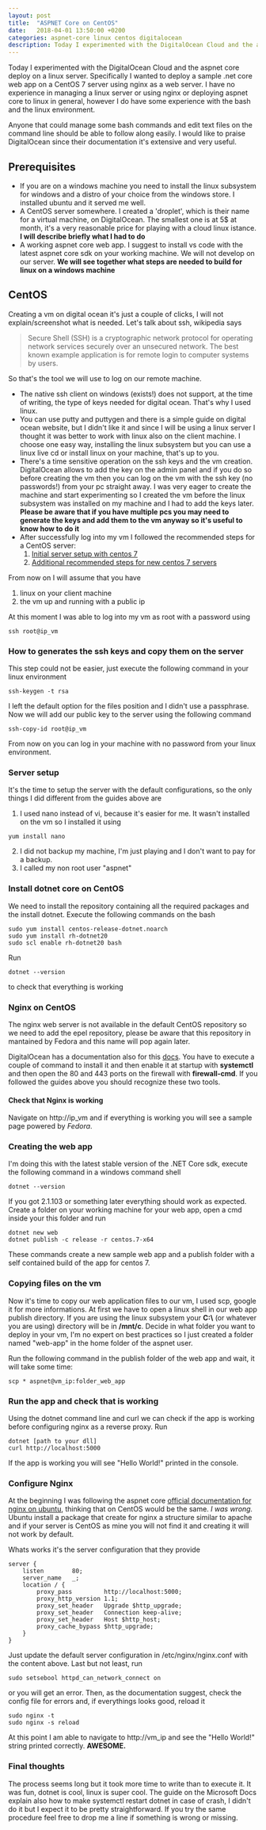 ```yaml
---
layout: post
title:  "ASPNET Core on CentOS"
date:   2018-04-01 13:50:00 +0200
categories: aspnet-core linux centos digitalocean
description: Today I experimented with the DigitalOcean Cloud and the aspnet core deploy on a linux server. Specifically I wanted to deploy a sample .net core web app on a CentOS 7 server using nginx as a web server.
---
```

Today I experimented with the DigitalOcean Cloud and the aspnet core deploy on a linux server. Specifically I wanted to deploy a sample .net core web app on a CentOS 7 server using nginx as a web server. I have no experience in managing a linux server or using nginx or deploying aspnet core to linux in general, however I do have some experience with the bash and the linux environment. 

Anyone that could manage some bash commands and edit text files on the command line should be able to follow along easily. I would like to praise DigitalOcean since their documentation it's extensive and very useful.

## Prerequisites

* If you are on a windows machine you need to install the linux subsystem for windows and a distro of your choice from the windows store. I installed ubuntu and it served me well.
* A CentOS server somewhere. I created a 'droplet', which is their name for a virtual machine, on DigitalOcean. The smallest one is at 5$ at month, it's a very reasonable price for playing with a cloud linux istance. **I will describe briefly what I had to do**
* A working aspnet core web app. I suggest to install vs code with the latest aspnet core sdk on your working machine. We will not develop on our server. **We will see together what steps are needed to build for linux on a windows machine**

## CentOS

Creating a vm on digital ocean it's just a couple of clicks, I will not explain/screenshot what is needed. Let's talk about ssh, wikipedia says 

>Secure Shell (SSH) is a cryptographic network protocol for operating network services securely over an unsecured network. The best known example application is for remote login to computer systems by users.

So that's the tool we will use to log on our remote machine. 
* The native ssh client on windows (exists!) does not support, at the time of writing, the type of keys needed for digital ocean. That's why I used linux.
*  You can use putty and puttygen and there is a simple guide on digital ocean website, but I didn't like it and since I will be using a linux server I thought it was better to work with linux also on the client machine. I choose one easy way, installing the linux subsystem but you can use a linux live cd or install linux on your machine, that's up to you.
* There's a time sensitive operation on the ssh keys and the vm creation. DigitalOcean allows to add the key on the admin panel and if you do so before creating the vm then you can log on the vm with the ssh key (no passwords!) from your pc straight away. I was very eager to create the machine and start experimenting so I created the vm before the linux subsystem was installed on my machine and I had to add the keys later. **Please be aware that if you have multiple pcs you may need to generate the keys and add them to the vm anyway so it's useful to know how to do it**
* After successfully log into my vm I followed the recommended steps for a CentOS server:
    1. [Initial server setup with centos 7](https://www.digitalocean.com/community/tutorials/initial-server-setup-with-centos-7 "Initial server setup with centos 7") 
    2. [Additional recommended steps for new centos 7 servers](https://www.digitalocean.com/community/tutorials/additional-recommended-steps-for-new-centos-7-servers "Additional recommended steps for new centos 7 servers")

From now on I will assume that you have
1. linux on your client machine
2. the vm up and running with a public ip

At this moment I was able to log into my vm as root with a password using 
```
ssh root@ip_vm
```

### How to generates the ssh keys and copy them on the server
This step could not be easier, just execute the following command in your linux environment
```
ssh-keygen -t rsa
```
I left the default option for the files position and I didn't use a passphrase. Now we will add our public key to the server using the following command
```
ssh-copy-id root@ip_vm
```
From now on you can log in your machine with no password from your linux environment.

### Server setup

It's the time to setup the server with the default configurations, so the only things I did different from the guides above are
1. I used nano instead of vi, because it's easier for me. It wasn't installed on the vm so I installed it using
```
yum install nano
```
2. I did not backup my machine, I'm just playing and I don't want to pay for a backup.
3. I called my non root user "aspnet"

### Install dotnet core on CentOS
We need to install the repository containing all the required packages and the install dotnet. Execute the following commands on the bash

```
sudo yum install centos-release-dotnet.noarch
sudo yum install rh-dotnet20
sudo scl enable rh-dotnet20 bash
```
Run
```
dotnet --version
```
to check that everything is working

### Nginx on CentOS

The nginx web server is not available in the default CentOS repository so we need to add the epel repository, please be aware that this repository in mantained by Fedora and this name will pop again later.

DigitalOcean has a documentation also for this [docs](https://www.digitalocean.com/community/tutorials/how-to-install-nginx-on-centos-7). You have to execute a couple of command to install it and then enable it at startup with **systemctl** and then open the 80 and 443 ports on the firewall with **firewall-cmd**. If you followed the guides above you should recognize these two tools.

#### Check that Nginx is working

Navigate on http://ip_vm and if everything is working you will see a sample page powered by *Fedora*.

### Creating the web app

I'm doing this with the latest stable version of the .NET Core sdk, execute the following command in a windows command shell
```
dotnet --version
```
If you got 2.1.103 or something later everything should work as expected. Create a folder on your working machine for your web app, open a cmd inside your this folder and run
```
dotnet new web
dotnet publish -c release -r centos.7-x64
```
These commands create a new sample web app and a publish folder with a self contained build of the app for centos 7.

### Copying files on the vm

Now it's time to copy our web application files to our vm, I used scp, google it for more informations. At first we have to open a linux shell in our web app publish directory. If you are using the linux subsystem your **C:\\** (or whatever you are using) directory will be in **/mnt/c**. Decide in what folder you want to deploy in your vm, I'm no expert on best practices so I just created a folder named "web-app" in the home folder of the aspnet user.

Run the following command in the publish folder of the web app and wait, it will take some time:
```
scp * aspnet@vm_ip:folder_web_app
```

### Run the app and check that is working

Using the dotnet command line and curl we can check if the app is working before configuring nginx as a reverse proxy. Run
```
dotnet [path to your dll]
curl http://localhost:5000
```
If the app is working you will see "Hello World!" printed in the console.

### Configure Nginx

At the beginning I was following the aspnet core [official documentation for nginx on ubuntu](https://docs.microsoft.com/en-us/aspnet/core/host-and-deploy/linux-nginx?tabs=aspnetcore2x), thinking that on CentOS would be the same. *I was wrong.* Ubuntu install a package that create for nginx a structure similar to apache and if your server is CentOS as mine you will not find it and creating it will not work by default. 

Whats works it's the server configuration that they provide
```
server {
    listen        80;
    server_name   _;
    location / {
        proxy_pass         http://localhost:5000;
        proxy_http_version 1.1;
        proxy_set_header   Upgrade $http_upgrade;
        proxy_set_header   Connection keep-alive;
        proxy_set_header   Host $http_host;
        proxy_cache_bypass $http_upgrade;
    }
}
```

Just update the default server configuration in /etc/nginx/nginx.conf with the content above. Last but not least, run
```
sudo setsebool httpd_can_network_connect on
```
or you will get an error. Then, as the documentation suggest, check the config file for errors and, if everythings looks good, reload it
```
sudo nginx -t
sudo nginx -s reload
```
At this point I am able to navigate to http://vm_ip and see the "Hello World!" string printed correctly. **AWESOME.**

### Final thoughts

The process seems long but it took more time to write than to execute it. It was fun, dotnet is cool, linux is super cool. The guide on the Microsoft Docs explain also how to make systemctl restart dotnet in case of crash, I didn't do it but I expect it to be pretty straightforward. If you try the same procedure feel free to drop me a line if something is wrong or missing.